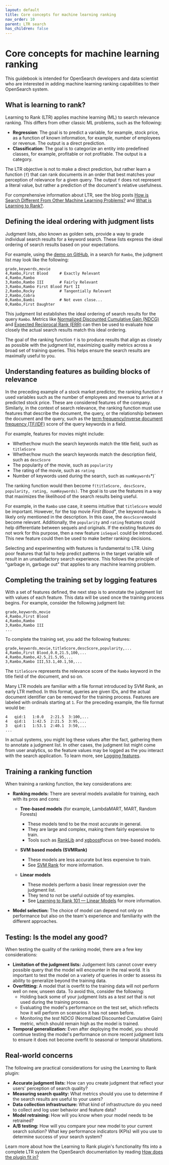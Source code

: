 ```yaml
---
layout: default
title: Core concepts for machine learning ranking
nav_order: 10
parent: LTR search
has_children: false
---
```


# Core concepts for machine learning ranking

This guidebook is intended for OpenSearch developers and data scientist who are interested in adding machine learning ranking capabilities to their OpenSearch system.

## What is learning to rank?

Learning to Rank (LTR) applies machine learning (ML) to search relevance ranking. This differs from other classic ML problems, such as the following: 

- **Regression**: The goal is to predict a variable, for example, stock price, as a function of known information, for example, number of employees or revenue. The output is a direct prediction.
- **Classification**: The goal is to categorize an entity into predefined classes, for example, profitable or not profitable. The output is a category.

The LTR objective is not to make a direct prediction, but rather learn a function (`f`) that can rank documents in an order that best matches your perception of relevance for a given query. The output `f` does not represent a literal value, but rather a prediction of the document's relative usefulness. 

For comprehensive information about LTR, see the blog posts [How is Search Different From Other Machine Learning Problems?](http://opensourceconnections.com/blog/2017/08/03/search-as-machine-learning-prob/) and [What is Learning to Rank?](http://opensourceconnections.com/blog/2017/02/24/what-is-learning-to-rank/).

## Defining the ideal ordering with judgment lists

Judgment lists, also known as golden sets, provide a way to grade individual search results for a keyword search. These lists express the ideal ordering of search results based on your expectations. 

For example, using the [demo on GitHub](http://github.com/opensearch-project/opensearch-learning-to-rank-base/tree/main/demo/), in a search for `Rambo`, the judgment list may look like the following: 

```
grade,keywords,movie
4,Rambo,First Blood     # Exactly Relevant
4,Rambo,Rambo
3,Rambo,Rambo III       # Fairly Relevant
3,Rambo,Rambo First Blood Part II
2,Rambo,Rocky           # Tangentially Relevant
2,Rambo,Cobra
0,Rambo,Bambi           # Not even close...
0,Rambo,First Daughter
```

This judgment list establishes the ideal ordering of search results for the query `Rambo`. Metrics like [Normalized Discounted Cumulative Gain (NDCG)](https://en.wikipedia.org/wiki/Discounted_cumulative_gain) and [Expected Reciprocal Rank (ERR)](https://dl.acm.org/doi/abs/10.1145/1645953.1646033) can then be used to evaluate how closely the actual search results match this ideal ordering.

The goal of the ranking function `f` is to produce results that align as closely as possible with the judgment list, maximizing quality metrics across a broad set of training queries. This helps ensure the search results are maximally useful to you.

## Understanding features as building blocks of relevance

In the preceding example of a stock market predictor, the ranking function `f` used variables such as the number of employees and revenue to arrive at a predicted stock price. These are considered features of the company. Similarly, in the context of search relevance, the ranking function must use features that describe the document, the query, or the relationship between the document and the query, such as the [term frequency/inverse document frequency (TF/IDF)](https://en.wikipedia.org/wiki/Tf%E2%80%93idf) score of the query keywords in a field.

For example, features for movies might include:

- Whether/how much the search keywords match the title field, such as `titleScore`
- Whether/how much the search keywords match the description field, such as `descScore`
- The popularity of the movie, such as `popularity`
- The rating of the movie, such as `rating`
- Number of keywords used during the search, such as `numKeywords`*)`

The ranking function would then become `f(titleScore, descScore, popularity, rating, numKeywords)`. The goal is to use the features in a way that maximizes the likelihood of the search results being useful. 

For example, in the `Rambo` use case, it seems intuitive that `titleScore` would be important. However, for the top movie _First Blood_", the keyword `Rambo` is likely only mentioned in the description. In this case, the `descScore`would become relevant. Additionally, the `popularity` and `rating` features could help differentiate between sequels and originals. If the existing features do not work for this purpose, then a new feature `isSequel` could be introduced. This new feature could then be used to make better ranking decisions.

Selecting and experimenting with features is fundamental to LTR. Using poor features that fail to help predict patterns in the target variable will result in an unsatisfactory search experience. This follows the principle of "garbage in, garbage out" that applies to any machine learning problem.

## Completing the training set by logging features

With a set of features defined, the next step is to annotate the judgment list with values of each feature. This data will be used once the training process begins. For example, consider the following judgment list: 

```
grade,keywords,movie
4,Rambo,First Blood
4,Rambo,Rambo
3,Rambo,Rambo III
...
```

To complete the training set, you add the following features:

```
grade,keywords,movie,titleScore,descScore,popularity,...
4,Rambo,First Blood,0.0,21.5,100,...
4,Rambo,Rambo,42.5,21.5,95,...
3,Rambo,Rambo III,53.1,40.1,50,...
```

The `titleScore` represents the relevance score of the `Rambo` keyword in the title field of the document, and so on.

Many LTR models are familiar with a file format introduced by SVM Rank, an early LTR method. In this format, queries are given IDs, and the actual document identifier can be removed for the training
process. Features are labeled with ordinals starting at `1`. For the preceding example, the file format would be:

```
4   qid:1   1:0.0   2:21.5  3:100,...
4   qid:1   1:42.5  2:21.5  3:95,...
3   qid:1   1:53.1  2:40.1  3:50,...
...
```

In actual systems, you might log these values after the fact, gathering them to annotate a judgment list. In other cases, the judgment list might come from user analytics, so the feature values may be logged as the you interact with the search application. To learn more, see [Logging features]({{site.url}}{{site.baseurl}}/search-plugins/ltr/logging-features/).

## Training a ranking function 

When training a ranking function, the key considerations are: 

- **Ranking models:** There are several models available for training, each with its pros and cons:
  - **Tree-based models** (for example, LambdaMART, MART, Random Forests)
    - These models tend to be the most accurate in general. 
    - They are large and complex, making them fairly expensive to train.
    - Tools such as [RankLib](https://sourceforge.net/p/lemur/wiki/RankLib/) and [xgboost](https://github.com/dmlc/xgboost)focus on tree-based models. 
    
  - **SVM based models (SVMRank)**
    - These models are less accurate but less expensive to train. 
    - See [SVM Rank](https://www.cs.cornell.edu/people/tj/svm_light/svm_rank.html) for more information.
    
  - **Linear models**
    - These models perform a basic linear regression over the judgment list.
    - They tend to not be useful outside of toy examples. 
    - See [Learning to Rank 101 — Linear Models](http://opensourceconnections.com/blog/2017/04/01/learning-to-rank-linear-models/) for more information.

- **Model selection:** The choice of model can depend not only on performance but also on the team's experience and familiarity with the different approaches.

## Testing: Is the model any good?  

When testing the quality of the ranking model, there are a few key considerations: 

- **Limitation of the judgment lists:** Judgement lists cannot cover every possible query that the model will encounter in the real world. It is important to test the model on a variety of queries in order to assess its ability to generalize beyond the training data. 
- **Overfitting:** A model that is overfit to the training data will not perform well on new, unseen data. To avoid this, consider the following:
  - Holding back some of your judgment lists as a _test set_ that is not used during the training process.
  - Evaluating the model's performance on the test set, which reflects how it will perform on scenarios it has not seen before.
  - Monitoring the _test NDCG_ (Normalized Discounted Cumulative Gain) metric, which should remain high as the model is trained.
- **Temporal generalization:** Even after deploying the model, you should continue testing the model's performance on more recent judgment lists to ensure it does not become overfit to seasonal or temporal situtations. 

## Real-world concerns

The following are practical considerations for using the Learning to Rank plugin:

- **Accurate judgment lists:** How can you create judgment that reflect your users' perception of search quality?
- **Measuring search quality:** What metrics should you use to determine if the search results are useful to your users?
- **Data collection infrastructure:** What kind of infrastructure do you need to collect and log user behavior and feature data?
- **Model retraining:** How will you know when your model needs to be retrained?
- **A/B testing:** How will you compare your new model to your current search solution? What key performance indicators (KPIs) will you use to determine success of your search system?

Learn more about how the Learning to Rank plugin's functionality fits into a complete LTR system the OpenSearch documentation by reading [How does the plugin fit in?]({{site.url}}{{site.baseurl}}/search-plugins/ltr/fits-in/)
